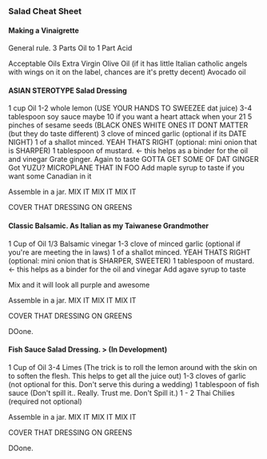### Salad Cheat Sheet

#### Making a Vinaigrette

General rule. 3 Parts Oil to 1 Part Acid

Acceptable Oils
Extra Virgin Olive Oil (if it has little Italian catholic angels with wings on it on the label, chances are it's pretty decent)
Avocado oil 

#### ASIAN STEROTYPE Salad Dressing
1 cup Oil
1-2 whole lemon (USE YOUR HANDS TO SWEEZEE dat juice)
3-4 tablespoon soy sauce maybe 10 if you want a heart attack when your 21
5 pinches of sesame seeds (BLACK ONES WHITE ONES IT DONT MATTER (but they do taste different)
3 clove of minced garlic (optional if its DATE NIGHT)
1 of a shallot minced. YEAH THATS RIGHT (optional: mini onion that is SHARPER)
1 tablespoon of mustard. <- this helps as a binder for the oil and vinegar
Grate ginger. Again to taste GOTTA GET SOME OF DAT GINGER
Got YUZU? MICROPLANE THAT IN FOO
Add maple syrup to taste if you want some Canadian in it

Assemble in a jar. MIX IT MIX IT MIX IT

COVER THAT DRESSING ON GREENS

#### Classic Balsamic. As Italian as my Taiwanese Grandmother
1 Cup of Oil
1/3 Balsamic vinegar
1-3 clove of minced garlic (optional if you're are meeting the in laws)
1 of a shallot minced. YEAH THATS RIGHT (optional: mini onion that is SHARPER, SWEETER)
1 tablespoon of mustard. <- this helps as a binder for the oil and vinegar
Add agave syrup to taste 

Mix and it will look all purple and awesome

Assemble in a jar. MIX IT MIX IT MIX IT

COVER THAT DRESSING ON GREENS

DOone.

#### Fish Sauce Salad Dressing. > (In Development)
1 Cup of Oil
3-4 Limes (The trick is to roll the lemon around with the skin on to soften the flesh. This helps to get all the juice out)
1-3 cloves of garlic (not optional for this. Don't serve this during a wedding)
1 tablespoon of fish sauce (Don't spill it.. Really. Trust me. Don't Spill it.)
1 - 2 Thai Chilies (required not optional)

Assemble in a jar. MIX IT MIX IT MIX IT

COVER THAT DRESSING ON GREENS

DOone.